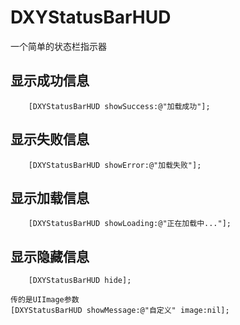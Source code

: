 # DXYStatusBarHUD
一个简单的状态栏指示器

## 显示成功信息
```objc
    [DXYStatusBarHUD showSuccess:@"加载成功"];
```

## 显示失败信息
```objc
    [DXYStatusBarHUD showError:@"加载失败"];
```

## 显示加载信息
```objc
    [DXYStatusBarHUD showLoading:@"正在加载中..."];
```

## 显示隐藏信息
```objc
    [DXYStatusBarHUD hide];
```
```objc
传的是UIImage参数
[DXYStatusBarHUD showMessage:@"自定义" image:nil];
```